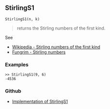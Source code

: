 ## StirlingS1

```
StirlingS1(n, k)
```

> returns the Stirling numbers of the first kind. 
 
See
* [Wikipedia - Stirling numbers of the first kind](https://en.wikipedia.org/wiki/Stirling_numbers_of_the_first_kind)
* [Fungrim - Stirling numbers](http://fungrim.org/topic/Stirling_numbers/)

### Examples

```
>> StirlingS1(9, 6)
-4536
```

### Github

* [Implementation of StirlingS1](https://github.com/axkr/symja_android_library/blob/master/symja_android_library/matheclipse-core/src/main/java/org/matheclipse/core/builtin/NumberTheory.java#L4786) 
